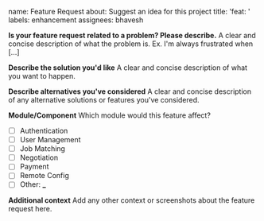 name: Feature Request
about: Suggest an idea for this project
title: 'feat: '
labels: enhancement
assignees: bhavesh

**Is your feature request related to a problem? Please describe.**
A clear and concise description of what the problem is. Ex. I'm always frustrated when [...]

**Describe the solution you'd like**
A clear and concise description of what you want to happen.

**Describe alternatives you've considered**
A clear and concise description of any alternative solutions or features you've considered.

**Module/Component**
Which module would this feature affect?

- [ ] Authentication
- [ ] User Management
- [ ] Job Matching
- [ ] Negotiation
- [ ] Payment
- [ ] Remote Config
- [ ] Other: **\_**

**Additional context**
Add any other context or screenshots about the feature request here.
